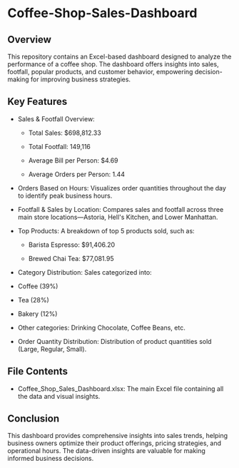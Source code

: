 # Coffee-Shop-Sales-Dashboard

## Overview

This repository contains an Excel-based dashboard designed to analyze the performance of a coffee shop. The dashboard offers insights into sales, footfall, popular products, and customer behavior, empowering decision-making for improving business strategies.

## Key Features

- Sales & Footfall Overview:
  
  - Total Sales: $698,812.33
    
  - Total Footfall: 149,116
    
  - Average Bill per Person: $4.69
    
  - Average Orders per Person: 1.44

- Orders Based on Hours: Visualizes order quantities throughout the day to identify peak business hours.

- Footfall & Sales by Location: Compares sales and footfall across three main store locations—Astoria, Hell's Kitchen, and Lower Manhattan.

- Top Products: A breakdown of top 5 products sold, such as:
  
  - Barista Espresso: $91,406.20
    
  - Brewed Chai Tea: $77,081.95

- Category Distribution: Sales categorized into:

- Coffee (39%)

- Tea (28%)

- Bakery (12%)

- Other categories: Drinking Chocolate, Coffee Beans, etc.

- Order Quantity Distribution: Distribution of product quantities sold (Large, Regular, Small).

## File Contents

- Coffee_Shop_Sales_Dashboard.xlsx: The main Excel file containing all the data and visual insights.

## Conclusion

This dashboard provides comprehensive insights into sales trends, helping business owners optimize their product offerings, pricing strategies, and operational hours. The data-driven insights are valuable for making informed business decisions.
